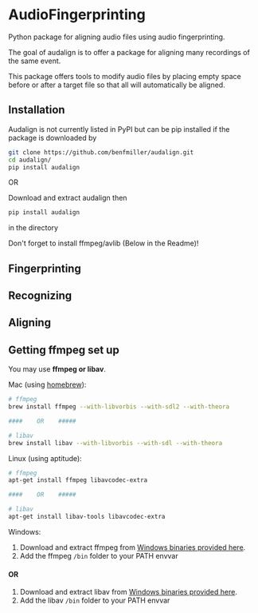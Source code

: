 # AudioFingerprinting
Python package for aligning audio files using audio fingerprinting.

The goal of audalign is to offer a package for aligning many recordings of the same event.

This package offers tools to modify audio files by placing empty space before or after a 
target file so that all will automatically be aligned.

## Installation

Audalign is not currently listed in PyPI but can be pip installed if the package is downloaded by

```bash
git clone https://github.com/benfmiller/audalign.git
cd audalign/
pip install audalign
```

OR

Download and extract audalign then
```bash
pip install audalign
```
in the directory

Don't forget to install ffmpeg/avlib (Below in the Readme)!

## Fingerprinting



## Recognizing

## Aligning


## Getting ffmpeg set up

You may use **ffmpeg or libav**.

Mac (using [homebrew](http://brew.sh)):

```bash
# ffmpeg
brew install ffmpeg --with-libvorbis --with-sdl2 --with-theora

####    OR    #####

# libav
brew install libav --with-libvorbis --with-sdl --with-theora
```

Linux (using aptitude):

```bash
# ffmpeg
apt-get install ffmpeg libavcodec-extra

####    OR    #####

# libav
apt-get install libav-tools libavcodec-extra
```

Windows:

1. Download and extract ffmpeg from [Windows binaries provided here](https://ffmpeg.org/download.html).
2. Add the ffmpeg `/bin` folder to your PATH envvar

####    OR    #####

1. Download and extract libav from [Windows binaries provided here](http://builds.libav.org/windows/).
2. Add the libav `/bin` folder to your PATH envvar

